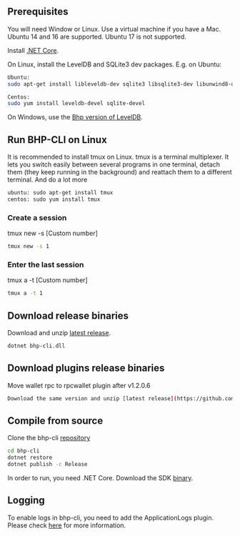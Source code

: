 ## Prerequisites

You will need Window or Linux. Use a virtual machine if you have a Mac. Ubuntu 14 and 16 are supported. Ubuntu 17 is not supported.

Install [.NET Core](https://www.microsoft.com/net/download/core).

On Linux, install the LevelDB and SQLite3 dev packages. E.g. on Ubuntu:

```sh
Ubuntu:
sudo apt-get install libleveldb-dev sqlite3 libsqlite3-dev libunwind8-dev

Centos:
sudo yum install leveldb-devel sqlite-devel
```

On Windows, use the [Bhp version of LevelDB](https://github.com/BhpAlpha/bhp-leveldb).

## Run BHP-CLI on Linux
It is recommended to install tmux on Linux.
tmux is a terminal multiplexer. It lets you switch easily between several programs in one terminal, 
detach them (they keep running in the background) and reattach them to a different terminal. And do a lot more 

```sh
ubuntu: sudo apt-get install tmux
centos: sudo yum install tmux
```

### Create a session

tmux new -s [Custom number]
```sh
tmux new -s 1
```

### Enter the last session

tmux a -t [Custom number]
```sh
tmux a -t 1
``` 


## Download release binaries

Download and unzip [latest release](https://github.com/BhpAlpha/bhp-cli/releases).

```sh
dotnet bhp-cli.dll
```
## Download plugins release binaries
Move wallet rpc to rpcwallet plugin after v1.2.0.6

```sh
Download the same version and unzip [latest release](https://github.com/BhpAlpha/bhp-plugins/releases).
```

## Compile from source

Clone the bhp-cli [repository](https://github.com/BhpAlpha/bhp-cli.git)

```sh
cd bhp-cli
dotnet restore
dotnet publish -c Release
```
In order to run, you need .NET Core. Download the SDK [binary](https://www.microsoft.com/net/download/linux).

## Logging

To enable logs in bhp-cli, you need to add the ApplicationLogs plugin. Please check [here](https://github.com/BhpAlpha/bhp-plugins) for more information.
